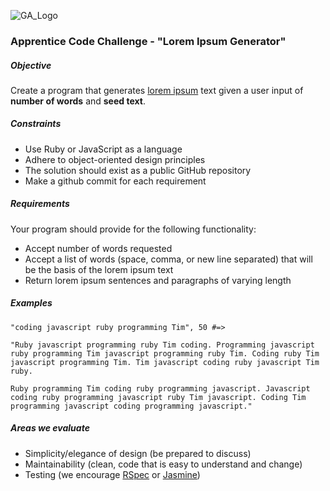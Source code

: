 ![GA_Logo](https://raw.github.com/generalassembly/ga-ruby-on-rails-for-devs/master/images/ga.png)


### Apprentice Code Challenge - "Lorem Ipsum Generator"

##### Objective

Create a program that generates [lorem ipsum](http://en.wikipedia.org/wiki/Lorem_ipsum) text given a user input of **number of words** and **seed text**.

##### Constraints

- Use Ruby or JavaScript as a language
- Adhere to object-oriented design principles
- The solution should exist as a public GitHub repository
- Make a github commit for each requirement

##### Requirements

Your program should provide for the following functionality:  

- Accept number of words requested
- Accept a list of words (space, comma, or new line separated) that will be the basis of the lorem ipsum text
- Return lorem ipsum sentences and paragraphs of varying length

##### Examples
    
    "coding javascript ruby programming Tim", 50 #=> 
    
    "Ruby javascript programming ruby Tim coding. Programming javascript ruby programming Tim javascript programming ruby Tim. Coding ruby Tim javascript programming Tim. Tim javascript coding ruby javascript Tim ruby.  
    
    Ruby programming Tim coding ruby programming javascript. Javascript coding ruby programming javascript ruby Tim javascript. Coding Tim programming javascript coding programming javascript."

##### Areas we evaluate

- Simplicity/elegance of design (be prepared to discuss)
- Maintainability (clean, code that is easy to understand and change)
- Testing (we encourage [RSpec](https://github.com/rspec/rspec) or [Jasmine](https://github.com/pivotal/jasmine))




